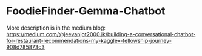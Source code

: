 # FoodieFinder-Gemma-Chatbot
More description is in the medium blog: https://medium.com/@jeevanjot2000.jk/building-a-conversational-chatbot-for-restaurant-recommendations-my-kagglex-fellowship-journey-908d785873c3
